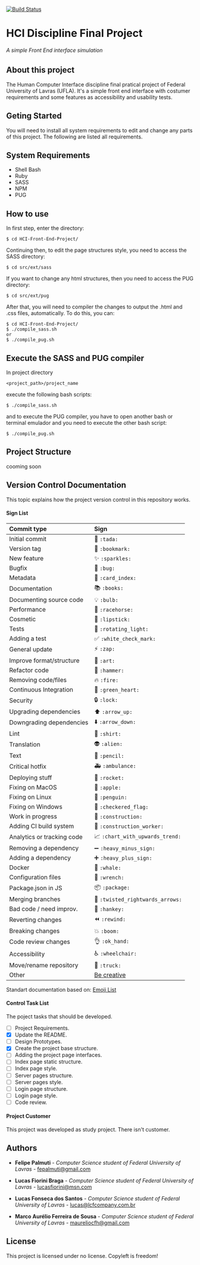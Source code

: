 [![Build 
Status](https://travis-ci.org/LucasFonsecadosSantos/FrontEnd-WebProject-Manager.svg?branch=master)](https://travis-ci.org/LucasFonsecadosSantos/FrontEnd-WebProject-Manager)
# HCI Discipline Final Project
###### A simple Front End interface simulation

## About this project
The Human Computer Interface discipline final pratical project of Federal University of Lavras (UFLA). It's a simple front end interface with costumer requirements and some features as accessibility and usability tests. 

## Geting Started
You will need to install all system requirements to edit and change any 
parts of this project. The following are listed all requirements.

## System Requirements
- Shell Bash
- Ruby
- SASS
- NPM
- PUG

## How to use
In first step, enter the directory:
```
$ cd HCI-Front-End-Project/
```
Continuing then, to edit the page structures style,
you need to access the SASS directory:
```
$ cd src/ext/sass
```

If you want to change any html structures, then you need
to access the PUG directory:
```
$ cd src/ext/pug
```

After that, you will need to compiler the changes to output
the .html and .css files, automatically. To do this, you can:
```
$ cd HCI-Front-End-Project/
$ ./compile_sass.sh
or
$ ./compile_pug.sh
```

## Execute the SASS and PUG compiler
In project directory

```
<project_path>/project_name
```

execute the following bash scripts:

```
$ ./compile_sass.sh
```

and to execute the PUG compiler, you have to open another bash or 
terminal emulador and you need to execute the other bash script:

```
$ ./compile_pug.sh
```

## Project Structure
cooming soon

## Version Control Documentation
This topic explains how the project version control in this repository 
works.

#### Sign List
|   Commit type              | Sign                                          |
|:---------------------------|:----------------------------------------------|
| Initial commit             | :tada: `:tada:`                               |
| Version tag                | :bookmark: `:bookmark:`                       |
| New feature                | :sparkles: `:sparkles:`                       |
| Bugfix                     | :bug: `:bug:`                                 |
| Metadata                   | :card_index: `:card_index:`                   |
| Documentation              | :books: `:books:`                             |
| Documenting source code    | :bulb: `:bulb:`                               |
| Performance                | :racehorse: `:racehorse:`                     |
| Cosmetic                   | :lipstick: `:lipstick:`                       |
| Tests                      | :rotating_light: `:rotating_light:`           |
| Adding a test              | :white_check_mark: `:white_check_mark:`       |
| General update             | :zap: `:zap:`                                 |
| Improve format/structure   | :art: `:art:`                                 |
| Refactor code              | :hammer: `:hammer:`                           |
| Removing code/files        | :fire: `:fire:`                               |
| Continuous Integration     | :green_heart: `:green_heart:`                 |
| Security                   | :lock: `:lock:`                               |
| Upgrading dependencies     | :arrow_up: `:arrow_up:`                       |
| Downgrading dependencies   | :arrow_down: `:arrow_down:`                   |
| Lint                       | :shirt: `:shirt:`                             |
| Translation                | :alien: `:alien:`                             |
| Text                       | :pencil: `:pencil:`                           |
| Critical hotfix            | :ambulance: `:ambulance:`                     |
| Deploying stuff            | :rocket: `:rocket:`                           |
| Fixing on MacOS            | :apple: `:apple:`                             |
| Fixing on Linux            | :penguin: `:penguin:`                         |
| Fixing on Windows          | :checkered_flag: `:checkered_flag:`           |
| Work in progress           | :construction:  `:construction:`              |
| Adding CI build system     | :construction_worker: `:construction_worker:` |
| Analytics or tracking code | :chart_with_upwards_trend: `:chart_with_upwards_trend:` |
| Removing a dependency      | :heavy_minus_sign: `:heavy_minus_sign:`       |
| Adding a dependency        | :heavy_plus_sign: `:heavy_plus_sign:`         |
| Docker                     | :whale: `:whale:`                             |
| Configuration files        | :wrench: `:wrench:`                           |
| Package.json in JS         | :package: `:package:`                         |
| Merging branches           | :twisted_rightwards_arrows: `:twisted_rightwards_arrows:` |
| Bad code / need improv.    | :hankey: `:hankey:`                           |
| Reverting changes          | :rewind: `:rewind:`                           |
| Breaking changes           | :boom: `:boom:`                               |
| Code review changes        | :ok_hand: `:ok_hand:`                         |
| Accessibility              | :wheelchair: `:wheelchair:`                   |
| Move/rename repository     | :truck: `:truck:`                             |
| Other                      | [Be creative](http://www.emoji-cheat-sheet.com/)  |
Standart documentation based on: [Emoji List](https://gist.github.com/parmentf/035de27d6ed1dce0b36a)

#### Control Task List
The poject tasks that should be developed.

- [ ] Project Requirements.
- [x] Update the README.
- [ ] Design Prototypes.
- [x] Create the project base structure.
- [ ] Adding the project page interfaces.
- [ ] Index page static structure.
- [ ] Index page style.
- [ ] Server pages structure.
- [ ] Server pages style.
- [ ] Login page structure.
- [ ] Login page style.
- [ ] Code review.

#### Project Customer
This project was developed as study project. There isn't customer.

## Authors
* **Felipe Palmuti** - *Computer Science student of Federal 
University of Lavras* - fepalmuti@gmail.com

* **Lucas Fiorini Braga** - *Computer Science student of Federal 
University of Lavras* - lucasfiorini@msn.com

* **Lucas Fonseca dos Santos** - *Computer Science student of Federal 
University of Lavras* - lucas@lcfcompany.com.br

* **Marco Aurélio Ferreira de Sousa** - *Computer Science student of Federal 
University of Lavras* - maureliocfh@gmail.com

## License
This project is licensed under no license. Copyleft is freedom!

